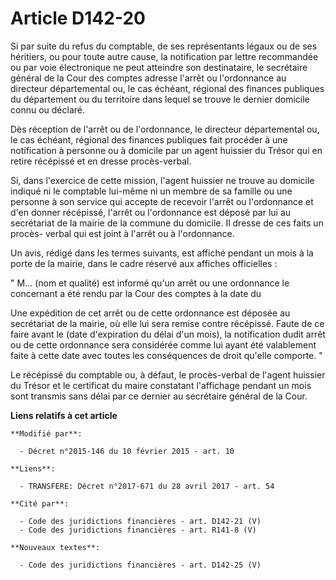 # Article D142-20

Si par suite du refus du comptable, de ses représentants légaux ou de ses héritiers, ou pour toute autre cause, la
notification par lettre recommandée ou par voie électronique ne peut atteindre son destinataire, le secrétaire général de la
Cour des comptes adresse l'arrêt ou l'ordonnance au directeur départemental ou, le cas échéant, régional des finances
publiques du département ou du territoire dans lequel se trouve le dernier domicile connu ou déclaré. 

Dès réception de l'arrêt ou de l'ordonnance, le directeur départemental ou, le cas échéant, régional des finances publiques
fait procéder à une notification à personne ou à domicile par un agent huissier du Trésor qui en retire récépissé et en
dresse procès-verbal. 

Si, dans l'exercice de cette mission, l'agent huissier ne trouve au domicile indiqué ni le comptable lui-même ni un membre de
sa famille ou une personne à son service qui accepte de recevoir l'arrêt ou l'ordonnance et d'en donner récépissé, l'arrêt ou
l'ordonnance est déposé par lui au secrétariat de la mairie de la commune du domicile. Il dresse de ces faits un procès-
verbal qui est joint à l'arrêt ou à l'ordonnance. 

Un avis, rédigé dans les termes suivants, est affiché pendant un mois à la porte de la mairie, dans le cadre réservé aux
affiches officielles : 

" M... (nom et qualité) est informé qu'un arrêt ou une ordonnance le concernant a été rendu par la Cour des comptes à la date
du 

Une expédition de cet arrêt ou de cette ordonnance est déposée au secrétariat de la mairie, où elle lui sera remise contre
récépissé. Faute de ce faire avant le (date d'expiration du délai d'un mois), la notification dudit arrêt ou de cette
ordonnance sera considérée comme lui ayant été valablement faite à cette date avec toutes les conséquences de droit qu'elle
comporte. " 

Le récépissé du comptable ou, à défaut, le procès-verbal de l'agent huissier du Trésor et le certificat du maire constatant
l'affichage pendant un mois sont transmis sans délai par ce dernier au secrétaire général de la Cour.

**Liens relatifs à cet article**

	**Modifié par**:

	  - Décret n°2015-146 du 10 février 2015 - art. 10

	**Liens**:

	  - TRANSFERE: Décret n°2017-671 du 28 avril 2017 - art. 54

	**Cité par**:

	  - Code des juridictions financières - art. D142-21 (V)
	  - Code des juridictions financières - art. R141-8 (V)

	**Nouveaux textes**:

	  - Code des juridictions financières - art. D142-25 (V)
